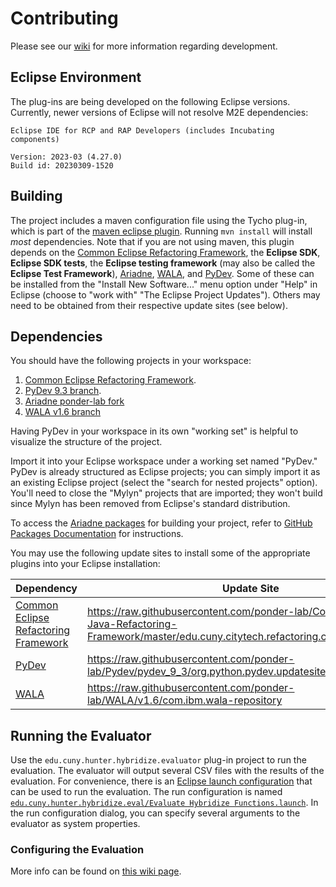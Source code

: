 # Contributing

Please see our [wiki] for more information regarding development.

## Eclipse Environment

The plug-ins are being developed on the following Eclipse versions. Currently, newer versions of Eclipse will not resolve M2E dependencies:

	Eclipse IDE for RCP and RAP Developers (includes Incubating components)

	Version: 2023-03 (4.27.0)
	Build id: 20230309-1520

## Building

The project includes a maven configuration file using the Tycho plug-in, which is part of the [maven eclipse plugin](http://www.eclipse.org/m2e). Running `mvn install` will install *most* dependencies. Note that if you are not using maven, this plugin depends on the [Common Eclipse Refactoring Framework], the **Eclipse SDK**, **Eclipse SDK tests**, the **Eclipse testing framework** (may also be called the **Eclipse Test Framework**), [Ariadne], [WALA], and [PyDev]. Some of these can be installed from the "Install New Software..." menu option under "Help" in Eclipse (choose to "work with" "The Eclipse Project Updates"). Others may need to be obtained from their respective update sites (see below).

## Dependencies

You should have the following projects in your workspace:

1. [Common Eclipse Refactoring Framework](https://github.com/ponder-lab/Common-Eclipse-Refactoring-Framework).
1. [PyDev 9.3 branch][PyDev].
1. [Ariadne ponder-lab fork][Ariadne]
1. [WALA v1.6 branch][WALA]

Having PyDev in your workspace in its own "working set" is helpful to visualize the structure of the project.
<!-- Checkout a particular release (e.g., `git checkout pydev_9_3_0`), then-->
Import it into your Eclipse workspace under a working set named "PyDev." PyDev is already structured as Eclipse projects; you can simply import it as an existing Eclipse project (select the "search for nested projects" option). You'll need to close the "Mylyn" projects that are imported; they won't build since Mylyn has been removed from Eclipse's standard distribution.

To access the [Ariadne packages] for building your project, refer to [GitHub Packages Documentation] for instructions.

<!-- It's also possible just to use `mvn install` if you do not intend on changing any of the dependencies. Alternatively, -->
You may use the following update sites to install some of the appropriate plugins into your Eclipse installation:

Dependency | Update Site
--- | ---
[Common Eclipse Refactoring Framework] | https://raw.githubusercontent.com/ponder-lab/Common-Eclipse-Java-Refactoring-Framework/master/edu.cuny.citytech.refactoring.common.updatesite
[PyDev] | https://raw.githubusercontent.com/ponder-lab/Pydev/pydev_9_3/org.python.pydev.updatesite
[WALA] | https://raw.githubusercontent.com/ponder-lab/WALA/v1.6/com.ibm.wala-repository

## Running the Evaluator

Use the `edu.cuny.hunter.hybridize.evaluator` plug-in project to run the evaluation. The evaluator will output several CSV files with the results of the evaluation. For convenience, there is an [Eclipse launch configuration](https://wiki.eclipse.org/FAQ_What_is_a_launch_configuration%3F) that can be used to run the evaluation. The run configuration is named [`edu.cuny.hunter.hybridize.eval/Evaluate Hybridize Functions.launch`](https://github.com/ponder-lab/Hybridize-Functions-Refactoring/blob/691cbeb87be805b8bfc336e799d938a9064a5e0e/edu.cuny.hunter.hybridize.eval/Evaluate%20Hybridize%20Functions.launch). In the run configuration dialog, you can specify several arguments to the evaluator as system properties.

### Configuring the Evaluation

More info can be found on [this wiki page][evaluator wiki].

[wiki]: https://github.com/ponder-lab/Hybridize-Functions-Refactoring/wiki
[evaluator wiki]: https://github.com/ponder-lab/Hybridize-Functions-Refactoring/wiki/Running-the-Evaluator
[PyDev]: https://github.com/ponder-lab/Pydev/tree/pydev_9_3
[Common Eclipse Refactoring Framework]: https://github.com/ponder-lab/Common-Eclipse-Refactoring-Framework
[Ariadne]: https://github.com/ponder-lab/ML
[Ariadne packages]: https://github.com/orgs/ponder-lab/packages?repo_name=ML
[WALA]: https://github.com/ponder-lab/WALA/tree/v1.6
[GitHub Packages Documentation]: https://docs.github.com/en/packages/working-with-a-github-packages-registry/working-with-the-apache-maven-registry#authenticating-to-github-packages
